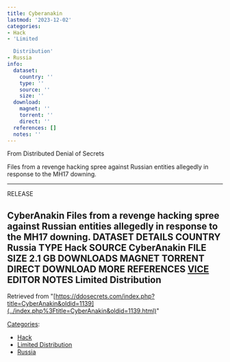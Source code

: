 ```yaml
---
title: Cyberanakin
lastmod: '2023-12-02'
categories:
- Hack
- 'Limited

  Distribution'
- Russia
info:
  dataset:
    country: ''
    type: ''
    source: ''
    size: ''
  download:
    magnet: ''
    torrent: ''
    direct: ''
  references: []
  notes: ''
---
```




From Distributed Denial of Secrets

Files from a revenge hacking spree against Russian entities allegedly in
response to the MH17 downing.

---
RELEASE

**CyberAnakin**
Files from a revenge hacking spree against Russian entities allegedly in response to the MH17 downing.
DATASET DETAILS
**COUNTRY** Russia
**TYPE** Hack
**SOURCE** CyberAnakin
**FILE SIZE** 2.1 GB
DOWNLOADS
**MAGNET**
**TORRENT**
**DIRECT DOWNLOAD**
MORE
**REFERENCES**
[VICE](https://www.vice.com/en_us/article/pgkp57/a-teen-hacker-is-targeting-russian-sites-as-revenge-for-the-mh17-crash)
**EDITOR NOTES**
Limited Distribution
---

Retrieved from
"[https://ddosecrets.com/index.php?title=CyberAnakin&oldid=1139](../index.php%3Ftitle=CyberAnakin&oldid=1139.html)"

[Categories](./Special:Categories.html "Special:Categories"):

- [Hack](./Category:Hack.html "Category:Hack")
- [Limited
Distribution](./Category:Limited_Distribution.html "Category:Limited Distribution")
- [Russia](./Category:Russia.html "Category:Russia")
